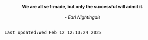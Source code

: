 
<div align="center"><b><span>We are all self-made, but only the successful will admit it.</span></b><br><br><i> - Earl Nightingale</i></div>
<br><br><kbd>Last updated:Wed Feb 12 12:13:24 2025</kbd>